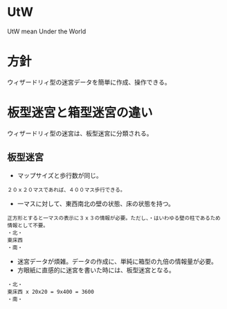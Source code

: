 # UtW
UtW mean Under the World

# 方針
ウィザードリィ型の迷宮データを簡単に作成、操作できる。

# 板型迷宮と箱型迷宮の違い
ウィザードリィ型の迷宮は、板型迷宮に分類される。

## 板型迷宮
- マップサイズと歩行数が同じ。
```
２０ｘ２０マスであれば、４００マス歩行できる。
```
- 一マスに対して、東西南北の壁の状態、床の状態を持つ。
```
正方形とすると一マスの表示に３ｘ３の情報が必要。ただし、・はいわゆる壁の柱であるため情報として不要。
・北・
東床西
・南・
```
- 迷宮データが煩雑。データの作成に、単純に箱型の九倍の情報量が必要。
- 方眼紙に直感的に迷宮を書いた時には、板型迷宮となる。
```
・北・
東床西 x 20x20 = 9x400 = 3600
・南・
```
